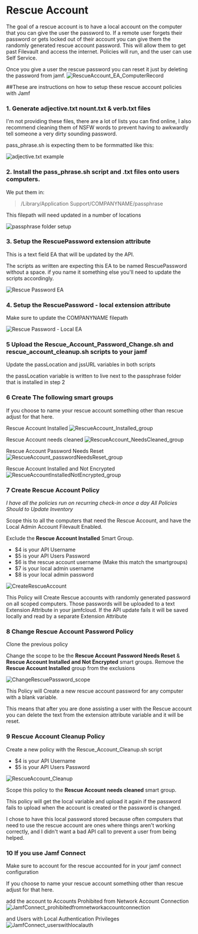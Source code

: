 # Rescue Account

The goal of a rescue account is to have a local account on the computer that you can give the user the password to. If a remote user forgets their password or gets locked out of their account you can give them the randomly generated rescue account password. This will allow them to get past Filevault and access the internet. Policies will run, and the user can use Self Service.

Once you give a user the rescue password you can reset it just by deleting the password from jamf.
![RescueAccount_EA_ComputerRecord](https://github.com/theadamcraig/jamf-scripts/blob/master/rescue_account/screenshots/RescueAccount_EA_ComputerRecord.png)

##These are instructions on how to setup these rescue account policies with Jamf

### 1. Generate adjective.txt nount.txt & verb.txt files
I'm not providing these files, there are a lot of lists you can find online, I also recommend cleaning them of NSFW words to prevent having to awkwardly tell someone a very dirty sounding password.

pass_phrase.sh is expecting them to be formmatted like this:

![adjective.txt example](https://github.com/theadamcraig/jamf-scripts/blob/master/rescue_account/screenshots/adjective.txt_example.png)

### 2. Install the pass_phrase.sh script and .txt files onto users computers.

We put them in:
>/Library/Application Support/COMPANYNAME/passphrase

This filepath will need updated in a number of locations

![passphrase folder setup](https://github.com/theadamcraig/jamf-scripts/blob/master/rescue_account/screenshots/passphrase_folder_setup.png)

### 3. Setup the RescuePassword extension attribute

This is a text field EA that will be updated by the API.

The scripts as written are expecting this EA to be named RescuePassword without a space. if you name it something else you'll need to update the scripts accordingly.

![Rescue Password EA](https://github.com/theadamcraig/jamf-scripts/blob/master/rescue_account/screenshots/Rescue_Password_EA.png)

### 4. Setup the RescuePassword - local extension attribute

Make sure to update the COMPANYNAME filepath

![Rescue Password - Local EA](https://github.com/theadamcraig/jamf-scripts/blob/master/rescue_account/screenshots/Rescue_Password_Local_EA.png)

### 5 Upload the Rescue_Account_Password_Change.sh and rescue_account_cleanup.sh scripts to your jamf

Update the passLocation and jssURL variables in both scripts

the passLocation variable is written to live next to the passphrase folder that is installed in step 2

### 6 Create The following smart groups

If you choose to name your rescue account something other than rescue adjust for that here.

Rescue Account Installed
![RescueAccount_Installed_group](https://github.com/theadamcraig/jamf-scripts/blob/master/rescue_account/screenshots/RescueAccount_Installed_group.png)

Rescue Account needs cleaned
![RescueAccount_NeedsCleaned_group](https://github.com/theadamcraig/jamf-scripts/blob/master/rescue_account/screenshots/RescueAccount_NeedsCleaned_group.png)

Rescue Account Password Needs Reset ![RescueAccount_passwordNeedsReset_group](https://github.com/theadamcraig/jamf-scripts/blob/master/rescue_account/screenshots/RescueAccount_passwordNeedsReset_group.png)

Rescue Account Installed and Not Encrypted
![RescueAccountInstalledNotEncrypted_group](https://github.com/theadamcraig/jamf-scripts/blob/master/rescue_account/screenshots/RescueAccount_InstalledNotEncrypted_group.png)

### 7 Create Rescue Account Policy

*I have all the policies run on recurring check-in once a day*
*All Policies Should to Update Inventory*

Scope this to all the computers that need the Rescue Account, and have the Local Admin Account Filevault Enabled.

Exclude the **Rescue Account Installed** Smart Group.

- $4 is your API Username
- $5 is your API Users Password
- $6 is the rescue account username (Make this match the smartgroups)
- $7 is your local admin username
- $8 is your local admin password

![CreateRescueAccount](https://github.com/theadamcraig/jamf-scripts/blob/master/rescue_account/screenshots/CreateRescueAccount.png)

This Policy will Create Rescue accounts with randomly generated password on all scoped computers.
Those passwords will be uploaded to a text Extension Attribute in your jamfcloud.
If the API update fails it will be saved locally and read by a separate Extension Attribute

### 8 Change Rescue Account Password Policy

Clone the previous policy

Change the scope to be the **Rescue Account Password Needs Reset** & **Rescue Account Installed and Not Encrypted** smart groups. Remove the **Rescue Account Installed** group from the exclusions

![ChangeRescuePassword_scope](https://github.com/theadamcraig/jamf-scripts/blob/master/rescue_account/screenshots/ChangeRescuePassword_scope.png)

This Policy will Create a new rescue account password for any computer with a blank variable.

This means that after you are done assisting a user with the Rescue account you can delete the text from the extension attribute variable and it will be reset.

### 9 Rescue Account Cleanup Policy

Create a new policy with the Rescue_Account_Cleanup.sh script

- $4 is your API Username
- $5 is your API Users Password

![RescueAccount_Cleanup](https://github.com/theadamcraig/jamf-scripts/blob/master/rescue_account/screenshots/RescueAccount_Cleanup.png)

Scope this policy to the **Rescue Account needs cleaned** smart group.

This policy will get the local variable and upload it again if the password fails to upload when the account is created or the password is changed.

I chose to have this local password stored because often computers that need to use the rescue account are ones where things aren't working correctly, and I didn't want a bad API call to prevent a user from being helped.

### 10 If you use Jamf Connect

Make sure to account for the rescue accounted for in your jamf connect configuration

If you choose to name your rescue account something other than rescue adjust for that here.

add the account to Accounts Prohibited from Network Account Connection
![JamfConnect_prohibitedfromnetworkaccountconnection](https://github.com/theadamcraig/jamf-scripts/blob/master/rescue_account/screenshots/JamfConnect_prohibitedfromnetworkaccountconnection.png)

and Users with Local Authentication Privileges
![JamfConnect_userswithlocalauth](https://github.com/theadamcraig/jamf-scripts/blob/master/rescue_account/screenshots/JamfConnect_userswithlocalauth.png)


